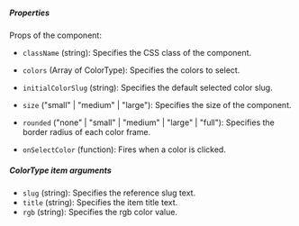 ##### Properties

Props of the component:

- `className` (string): Specifies the CSS class of the component.
- `colors` (Array of ColorType): Specifies the colors to select.
- `initialColorSlug` (string): Specifies the default selected color slug.
- `size` ("small" | "medium" | "large"): Specifies the size of the component.
- `rounded` ("none" | "small" | "medium" | "large" | "full"): Specifies the border radius of each color frame.

- `onSelectColor` (function): Fires when a color is clicked.

##### ColorType item arguments

- `slug` (string): Specifies the reference slug text.
- `title` (string): Specifies the item title text.
- `rgb` (string): Specifies the rgb color value.
